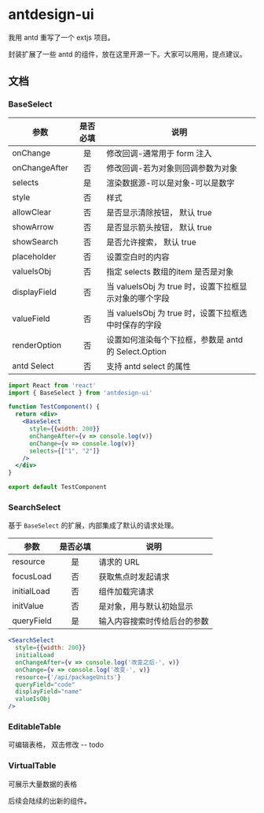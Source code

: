# antdesign-ui

我用 antd 重写了一个 extjs 项目。

封装扩展了一些 antd 的组件，放在这里开源一下。大家可以用用，提点建议。


## 文档


### BaseSelect

参数 | 是否必填 | 说明 
| ------------- |:-------------:| ----- | 
| onChange |  是  | 修改回调-通常用于 form 注入 |
| onChangeAfter |  否  | 修改回调-若为对象则回调参数为对象 |
| selects |  是  | 渲染数据源-可以是对象-可以是数字 |
| style   |  否  | 样式 |
| allowClear   |  否  | 是否显示清除按钮， 默认 true |
| showArrow   |  否  | 是否显示箭头按钮， 默认 true |
| showSearch   |  否  | 是否允许搜索， 默认 true |
| placeholder   |  否  | 设置空白时的内容 |
| valueIsObj   |  否  | 指定 selects 数组的item 是否是对象 |
| displayField   |  否  | 当 valueIsObj 为 true 时，设置下拉框显示对象的哪个字段 |
| valueField   |  否  | 当 valueIsObj 为 true 时，设置下拉框选中时保存的字段 |
| renderOption   |  否  | 设置如何渲染每个下拉框，参数是 antd 的 Select.Option |
| antd Select   |  否  | 支持 antd  select 的属性|


```jsx
import React from 'react'
import { BaseSelect } from 'antdesign-ui'

function TestComponent() {
  return <div>
    <BaseSelect
      style={{width: 200}}
      onChangeAfter={v => console.log(v)}
      onChange={v => console.log(v)}
      selects={["1", "2"]}
    />
  </div>
}

export default TestComponent

```

### SearchSelect

基于 `BaseSelect` 的扩展，内部集成了默认的请求处理。

参数 | 是否必填 | 说明 
| ------------- |:-------------:| ----- | 
| resource |  是  | 请求的 URL |
| focusLoad |  否  | 获取焦点时发起请求 |
| initialLoad |  否  | 组件加载完请求 |
| initValue   |  否  | 是对象，用与默认初始显示 |
| queryField   |  是  | 输入内容搜索时传给后台的参数 |


```jsx
<SearchSelect
  style={{width: 200}}
  initialLoad
  onChangeAfter={v => console.log('改变之后-', v)}
  onChange={v => console.log('改变-', v)}
  resource={'/api/packageUnits'}
  queryField="code"
  displayField="name"
  valueIsObj
/>
```

### EditableTable

可编辑表格， 双击修改 -- todo

### VirtualTable

可展示大量数据的表格


后续会陆续的出新的组件。